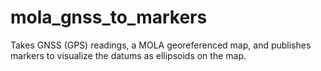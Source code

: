 # mola_gnss_to_markers

Takes GNSS (GPS) readings, a MOLA georeferenced map, and publishes markers to visualize the datums as ellipsoids on the map.
